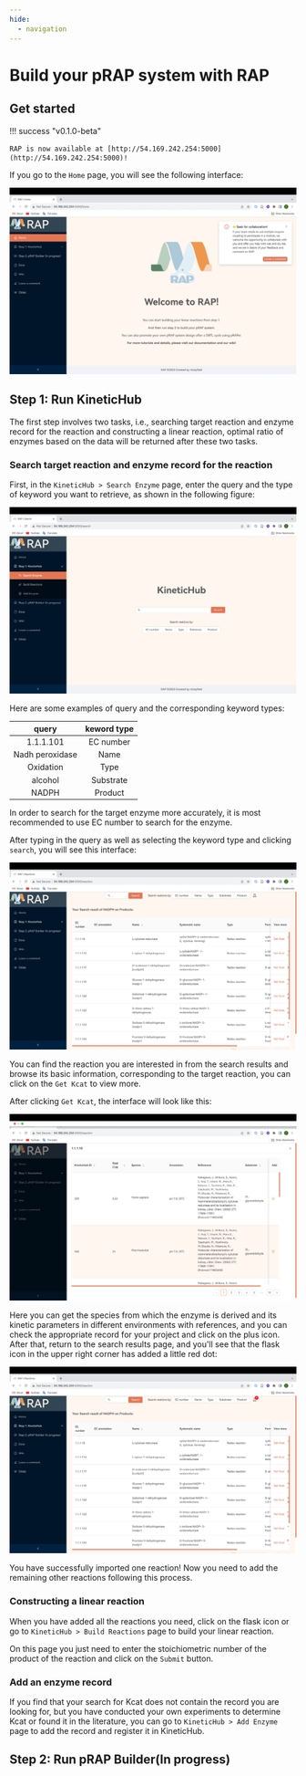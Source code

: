 ```yaml
---
hide:
  - navigation
---
```

# Build your pRAP system with RAP
## Get started
!!! success "v0.1.0-beta"

    RAP is now available at [http://54.169.242.254:5000](http://54.169.242.254:5000)!


If you go to the `Home` page, you will see the following interface:

![](assets/home.png)

## Step 1: Run KineticHub

The first step involves two tasks, i.e., searching target reaction and enzyme record for the reaction and constructing a linear reaction, optimal ratio of enzymes based on the data will  be returned after these two tasks.

### Search target reaction and enzyme record for the reaction

First, in the `KineticHub > Search Enzyme` page, enter the query and the type of keyword you want to retrieve, as shown in the following figure:

![](assets/search.png)

Here are some examples of query and the corresponding keyword types:

|      query      | keword type |
| :-------------: | :---------: |
|    1.1.1.101    |  EC number  |
| Nadh peroxidase |    Name     |
|    Oxidation    |    Type     |
|     alcohol     |  Substrate  |
|      NADPH      |   Product   |

In order to search for the target enzyme more accurately, it is most recommended to use EC number to search for the enzyme.

After typing in the query as well as selecting the keyword type and clicking `search`, you will see this interface:

![](assets/search_results.png)

You can find the reaction you are interested in from the search results and browse its basic information, corresponding to the target reaction, you can click on the `Get Kcat` to view more.

After clicking `Get Kcat`, the interface will look like this:

![](assets/kcat_results.png)

Here you can get the species from which the enzyme is derived and its kinetic parameters in different environments with references, and you can check the appropriate record for your project and click on the plus icon. After that, return to the search results page, and you'll see that the flask icon in the upper right corner has added a little red dot:

![](assets/results_with_reaction.png)

You have successfully imported one reaction! Now you need to add the remaining other reactions following this process.

### Constructing a linear reaction

When you have added all the reactions you need, click on the flask icon or go to `KineticHub > Build Reactions` page to build your linear reaction.

On this page you just need to enter the stoichiometric number of the product of the reaction and click on the `Submit` button.

### Add an enzyme record

If you find that your search for Kcat does not contain the record you are looking for, but you have conducted your own experiments to determine Kcat or found it in the literature, you can go to `KineticHub > Add Enzyme` page to add the record and register it in KineticHub.

## Step 2: Run pRAP Builder(In progress)

